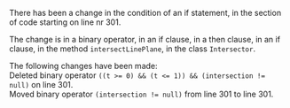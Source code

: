 There has been a change in the condition of an if statement, in the section of code starting on line nr 301.
  
The change is in a binary operator, in an if clause, in a then clause, in an if clause, in the method ```intersectLinePlane```, in the class ```Intersector```.
  
The following changes have been made:  
Deleted binary operator ```((t >= 0) && (t <= 1)) && (intersection != null)``` on line 301.  
Moved binary operator ```(intersection != null)``` from line 301 to line 301.  

